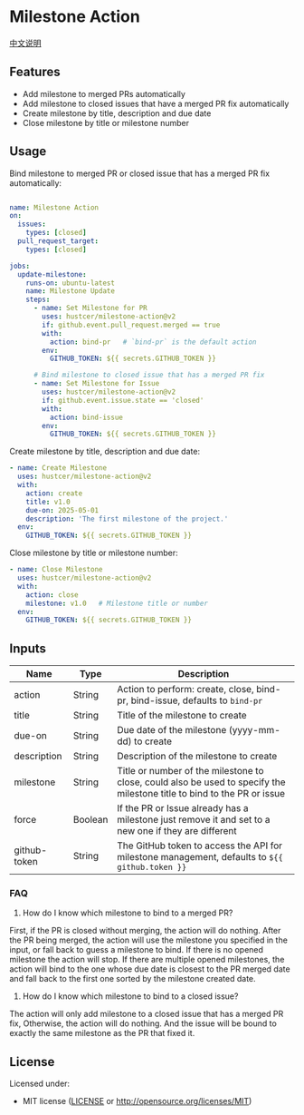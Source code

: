 # Milestone Action

[中文说明](README.zh-CN.md)

## Features

- Add milestone to merged PRs automatically
- Add milestone to closed issues that have a merged PR fix automatically
- Create milestone by title, description and due date
- Close milestone by title or milestone number

## Usage

Bind milestone to merged PR or closed issue that has a merged PR fix automatically:

```yaml

name: Milestone Action
on:
  issues:
    types: [closed]
  pull_request_target:
    types: [closed]

jobs:
  update-milestone:
    runs-on: ubuntu-latest
    name: Milestone Update
    steps:
      - name: Set Milestone for PR
        uses: hustcer/milestone-action@v2
        if: github.event.pull_request.merged == true
        with:
          action: bind-pr   # `bind-pr` is the default action
        env:
          GITHUB_TOKEN: ${{ secrets.GITHUB_TOKEN }}

      # Bind milestone to closed issue that has a merged PR fix
      - name: Set Milestone for Issue
        uses: hustcer/milestone-action@v2
        if: github.event.issue.state == 'closed'
        with:
          action: bind-issue
        env:
          GITHUB_TOKEN: ${{ secrets.GITHUB_TOKEN }}
```

Create milestone by title, description and due date:

```yaml
- name: Create Milestone
  uses: hustcer/milestone-action@v2
  with:
    action: create
    title: v1.0
    due-on: 2025-05-01
    description: 'The first milestone of the project.'
  env:
    GITHUB_TOKEN: ${{ secrets.GITHUB_TOKEN }}
```

Close milestone by title or milestone number:

```yaml
- name: Close Milestone
  uses: hustcer/milestone-action@v2
  with:
    action: close
    milestone: v1.0   # Milestone title or number
  env:
    GITHUB_TOKEN: ${{ secrets.GITHUB_TOKEN }}
```

## Inputs

| Name         | Type    | Description                                                                                                             |
| ------------ | ------- | ----------------------------------------------------------------------------------------------------------------------- |
| action       | String  | Action to perform: create, close, bind-pr, bind-issue, defaults to `bind-pr`                                            |
| title        | String  | Title of the milestone to create                                                                                        |
| due-on       | String  | Due date of the milestone (yyyy-mm-dd) to create                                                                        |
| description  | String  | Description of the milestone to create                                                                                  |
| milestone    | String  | Title or number of the milestone to close, could also be used to specify the milestone title to bind to the PR or issue |
| force        | Boolean | If the PR or Issue already has a milestone just remove it and set to a new one if they are different                    |
| github-token | String  | The GitHub token to access the API for milestone management, defaults to `${{ github.token }}`                          |

### FAQ

1. How do I know which milestone to bind to a merged PR?

First, if the PR is closed without merging, the action will do nothing. After the PR being merged, the action will use the milestone you specified in the input, or fall back to guess a milestone to bind. If there is no opened milestone the action will stop. If there are multiple opened milestones, the action will bind to the one whose due date is closest to the PR merged date and fall back to the first one sorted by the milestone created date.

1. How do I know which milestone to bind to a closed issue?

The action will only add milestone to a closed issue that has a merged PR fix, Otherwise, the action will do nothing. And the issue will be bound to exactly the same milestone as the PR that fixed it.

## License

Licensed under:

- MIT license ([LICENSE](LICENSE) or http://opensource.org/licenses/MIT)
